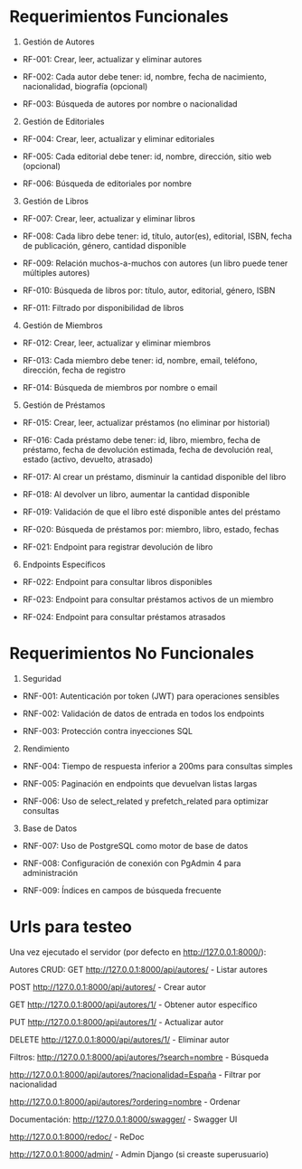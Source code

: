# Requerimientos Funcionales
1. Gestión de Autores
* RF-001: Crear, leer, actualizar y eliminar autores

* RF-002: Cada autor debe tener: id, nombre, fecha de nacimiento, nacionalidad, biografía (opcional)

* RF-003: Búsqueda de autores por nombre o nacionalidad

2. Gestión de Editoriales
* RF-004: Crear, leer, actualizar y eliminar editoriales

* RF-005: Cada editorial debe tener: id, nombre, dirección, sitio web (opcional)

* RF-006: Búsqueda de editoriales por nombre

3. Gestión de Libros
* RF-007: Crear, leer, actualizar y eliminar libros

* RF-008: Cada libro debe tener: id, título, autor(es), editorial, ISBN, fecha de publicación, género, cantidad disponible

* RF-009: Relación muchos-a-muchos con autores (un libro puede tener múltiples autores)

* RF-010: Búsqueda de libros por: título, autor, editorial, género, ISBN

* RF-011: Filtrado por disponibilidad de libros

4. Gestión de Miembros
* RF-012: Crear, leer, actualizar y eliminar miembros

* RF-013: Cada miembro debe tener: id, nombre, email, teléfono, dirección, fecha de registro

* RF-014: Búsqueda de miembros por nombre o email

5. Gestión de Préstamos
* RF-015: Crear, leer, actualizar préstamos (no eliminar por historial)

* RF-016: Cada préstamo debe tener: id, libro, miembro, fecha de préstamo, fecha de devolución estimada, fecha de devolución real, estado (activo, devuelto, atrasado)

* RF-017: Al crear un préstamo, disminuir la cantidad disponible del libro

* RF-018: Al devolver un libro, aumentar la cantidad disponible

* RF-019: Validación de que el libro esté disponible antes del préstamo

* RF-020: Búsqueda de préstamos por: miembro, libro, estado, fechas

* RF-021: Endpoint para registrar devolución de libro

6. Endpoints Específicos
* RF-022: Endpoint para consultar libros disponibles

* RF-023: Endpoint para consultar préstamos activos de un miembro

* RF-024: Endpoint para consultar préstamos atrasados

# Requerimientos No Funcionales
1. Seguridad
* RNF-001: Autenticación por token (JWT) para operaciones sensibles

* RNF-002: Validación de datos de entrada en todos los endpoints

* RNF-003: Protección contra inyecciones SQL

2. Rendimiento
* RNF-004: Tiempo de respuesta inferior a 200ms para consultas simples

* RNF-005: Paginación en endpoints que devuelvan listas largas

* RNF-006: Uso de select_related y prefetch_related para optimizar consultas

3. Base de Datos
* RNF-007: Uso de PostgreSQL como motor de base de datos

* RNF-008: Configuración de conexión con PgAdmin 4 para administración

* RNF-009: Índices en campos de búsqueda frecuente





# Urls para testeo 
Una vez ejecutado el servidor (por defecto en http://127.0.0.1:8000/):

Autores CRUD:
GET http://127.0.0.1:8000/api/autores/ - Listar autores

POST http://127.0.0.1:8000/api/autores/ - Crear autor

GET http://127.0.0.1:8000/api/autores/1/ - Obtener autor específico

PUT http://127.0.0.1:8000/api/autores/1/ - Actualizar autor

DELETE http://127.0.0.1:8000/api/autores/1/ - Eliminar autor

Filtros:
http://127.0.0.1:8000/api/autores/?search=nombre - Búsqueda

http://127.0.0.1:8000/api/autores/?nacionalidad=España - Filtrar por nacionalidad

http://127.0.0.1:8000/api/autores/?ordering=nombre - Ordenar

Documentación:
http://127.0.0.1:8000/swagger/ - Swagger UI

http://127.0.0.1:8000/redoc/ - ReDoc

http://127.0.0.1:8000/admin/ - Admin Django (si creaste superusuario)
